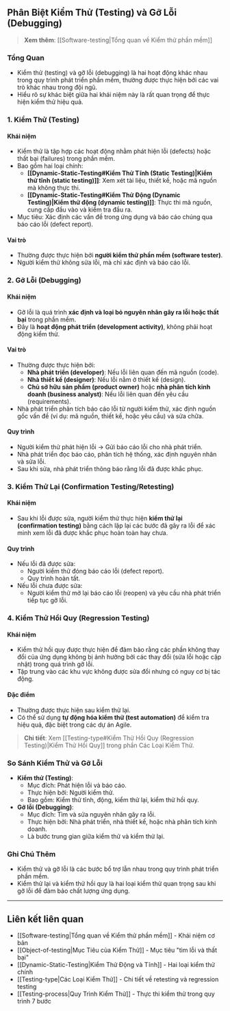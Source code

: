 ## Phân Biệt Kiểm Thử (Testing) và Gỡ Lỗi (Debugging)

> **Xem thêm**: [[Software-testing|Tổng quan về Kiểm thử phần mềm]]

### Tổng Quan

- Kiểm thử (testing) và gỡ lỗi (debugging) là hai hoạt động khác nhau trong quy trình phát triển phần mềm, thường được thực hiện bởi các vai trò khác nhau trong đội ngũ.
- Hiểu rõ sự khác biệt giữa hai khái niệm này là rất quan trọng để thực hiện kiểm thử hiệu quả.

### 1. Kiểm Thử (Testing)

#### Khái niệm

- Kiểm thử là tập hợp các hoạt động nhằm phát hiện lỗi (defects) hoặc thất bại (failures) trong phần mềm.
- Bao gồm hai loại chính:
  - **[[Dynamic-Static-Testing#Kiểm Thử Tĩnh (Static Testing)|Kiểm thử tĩnh (static testing)]]**: Xem xét tài liệu, thiết kế, hoặc mã nguồn mà không thực thi.
  - **[[Dynamic-Static-Testing#Kiểm Thử Động (Dynamic Testing)|Kiểm thử động (dynamic testing)]]**: Thực thi mã nguồn, cung cấp đầu vào và kiểm tra đầu ra.
- Mục tiêu: Xác định các vấn đề trong ứng dụng và báo cáo chúng qua báo cáo lỗi (defect report).

#### Vai trò

- Thường được thực hiện bởi **người kiểm thử phần mềm (software tester)**.
- Người kiểm thử không sửa lỗi, mà chỉ xác định và báo cáo lỗi.

### 2. Gỡ Lỗi (Debugging)

#### Khái niệm

- Gỡ lỗi là quá trình **xác định và loại bỏ nguyên nhân gây ra lỗi hoặc thất bại** trong phần mềm.
- Đây là **hoạt động phát triển (development activity)**, không phải hoạt động kiểm thử.

#### Vai trò

- Thường được thực hiện bởi:
  - **Nhà phát triển (developer)**: Nếu lỗi liên quan đến mã nguồn (code).
  - **Nhà thiết kế (designer)**: Nếu lỗi nằm ở thiết kế (design).
  - **Chủ sở hữu sản phẩm (product owner)** hoặc **nhà phân tích kinh doanh (business analyst)**: Nếu lỗi liên quan đến yêu cầu (requirements).
- Nhà phát triển phân tích báo cáo lỗi từ người kiểm thử, xác định nguồn gốc vấn đề (ví dụ: mã nguồn, thiết kế, hoặc yêu cầu) và sửa chữa.

#### Quy trình

- Người kiểm thử phát hiện lỗi → Gửi báo cáo lỗi cho nhà phát triển.
- Nhà phát triển đọc báo cáo, phân tích hệ thống, xác định nguyên nhân và sửa lỗi.
- Sau khi sửa, nhà phát triển thông báo rằng lỗi đã được khắc phục.

### 3. Kiểm Thử Lại (Confirmation Testing/Retesting)

#### Khái niệm

- Sau khi lỗi được sửa, người kiểm thử thực hiện **kiểm thử lại (confirmation testing)** bằng cách lặp lại các bước đã gây ra lỗi để xác minh xem lỗi đã được khắc phục hoàn toàn hay chưa.

#### Quy trình

- Nếu lỗi đã được sửa:
  - Người kiểm thử đóng báo cáo lỗi (defect report).
  - Quy trình hoàn tất.
- Nếu lỗi chưa được sửa:
  - Người kiểm thử mở lại báo cáo lỗi (reopen) và yêu cầu nhà phát triển tiếp tục gỡ lỗi.

### 4. Kiểm Thử Hồi Quy (Regression Testing)

#### Khái niệm

- Kiểm thử hồi quy được thực hiện để đảm bảo rằng các phần không thay đổi của ứng dụng không bị ảnh hưởng bởi các thay đổi (sửa lỗi hoặc cập nhật) trong quá trình gỡ lỗi.
- Tập trung vào các khu vực không được sửa đổi nhưng có nguy cơ bị tác động.

#### Đặc điểm

- Thường được thực hiện sau kiểm thử lại.
- Có thể sử dụng **tự động hóa kiểm thử (test automation)** để kiểm tra hiệu quả, đặc biệt trong các dự án Agile.

> **Chi tiết**: Xem [[Testing-type#Kiểm Thử Hồi Quy (Regression Testing)|Kiểm Thử Hồi Quy]] trong phần Các Loại Kiểm Thử.

### So Sánh Kiểm Thử và Gỡ Lỗi

- **Kiểm thử (Testing)**:
  - Mục đích: Phát hiện lỗi và báo cáo.
  - Thực hiện bởi: Người kiểm thử.
  - Bao gồm: Kiểm thử tĩnh, động, kiểm thử lại, kiểm thử hồi quy.
- **Gỡ lỗi (Debugging)**:
  - Mục đích: Tìm và sửa nguyên nhân gây ra lỗi.
  - Thực hiện bởi: Nhà phát triển, nhà thiết kế, hoặc nhà phân tích kinh doanh.
  - Là bước trung gian giữa kiểm thử và kiểm thử lại.

### Ghi Chú Thêm

- Kiểm thử và gỡ lỗi là các bước bổ trợ lẫn nhau trong quy trình phát triển phần mềm.
- Kiểm thử lại và kiểm thử hồi quy là hai loại kiểm thử quan trọng sau khi gỡ lỗi để đảm bảo chất lượng ứng dụng.

---

## Liên kết liên quan

- [[Software-testing|Tổng quan về Kiểm thử phần mềm]] - Khái niệm cơ bản
- [[Object-of-testing|Mục Tiêu của Kiểm Thử]] - Mục tiêu "tìm lỗi và thất bại"
- [[Dynamic-Static-Testing|Kiểm Thử Động và Tĩnh]] - Hai loại kiểm thử chính
- [[Testing-type|Các Loại Kiểm Thử]] - Chi tiết về retesting và regression testing
- [[Testing-process|Quy Trình Kiểm Thử]] - Thực thi kiểm thử trong quy trình 7 bước
